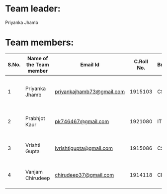 # Team leader:

Priyanka Jhamb


# Team members:

|**S.No.** | **Name of the Team member** | **Email Id** |**C.Roll No.** | **Branch** | **Area of Interest** | **Link of git repository** | 
|-------|------------|--------------|----------|----------|---------|-----|
| 1 | Priyanka Jhamb | priyankajhamb73@gmail.com | 1915103 |  CSE | Web Development and Problem solving using programming | [PriyankaJhamb](https://github.com/PriyankaJhamb) |
| 2 | Prabhjot Kaur | pk746467@gmail.com |1921080 | IT | Web Development and programming | [Prabhjot Kaur](https://github.com/prabhkaur301) |  
| 3 | Vrishti Gupta | ivrishtigupta@gmail.com |1915086 | CSE | Web Development and Programming | [Vrishti Gupta](https://github.com/VrishtiGupta11) | 
| 4 | Vanjam Chirudeep  | chirudeep37@gmail.com |1914118 | CE | Web Development and Programming | [chirudeep](https://github.com/chirudeep37) |
